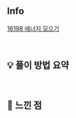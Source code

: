 ## Info

[16198 에너지 모으기](https://www.acmicpc.net/problem/16198)

<br>

## 💡 풀이 방법 요약

<br>

## 🙂 느낀 점
